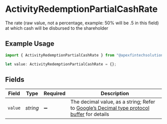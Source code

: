 # ActivityRedemptionPartialCashRate

The rate (raw value, not a percentage, example: 50% will be .5 in this field) at which cash will be disbursed to the shareholder

## Example Usage

```typescript
import { ActivityRedemptionPartialCashRate } from "@apexfintechsolutions/ascend-sdk/models/components";

let value: ActivityRedemptionPartialCashRate = {};
```

## Fields

| Field                                                                                                                                                                                                              | Type                                                                                                                                                                                                               | Required                                                                                                                                                                                                           | Description                                                                                                                                                                                                        |
| ------------------------------------------------------------------------------------------------------------------------------------------------------------------------------------------------------------------ | ------------------------------------------------------------------------------------------------------------------------------------------------------------------------------------------------------------------ | ------------------------------------------------------------------------------------------------------------------------------------------------------------------------------------------------------------------ | ------------------------------------------------------------------------------------------------------------------------------------------------------------------------------------------------------------------ |
| `value`                                                                                                                                                                                                            | *string*                                                                                                                                                                                                           | :heavy_minus_sign:                                                                                                                                                                                                 | The decimal value, as a string; Refer to [Google’s Decimal type protocol buffer](https://github.com/googleapis/googleapis/blob/40203ca1880849480bbff7b8715491060bbccdf1/google/type/decimal.proto#L33) for details |